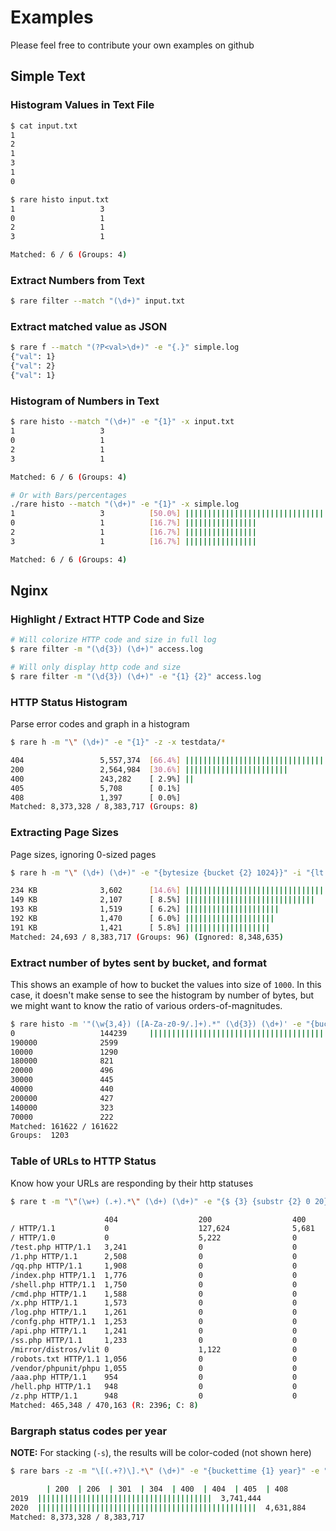 # Examples

Please feel free to contribute your own examples on github

## Simple Text

### Histogram Values in Text File

```sh
$ cat input.txt
1
2
1
3
1
0

$ rare histo input.txt
1                   3         
0                   1         
2                   1         
3                   1         

Matched: 6 / 6 (Groups: 4)
```

### Extract Numbers from Text
```sh
$ rare filter --match "(\d+)" input.txt
```

### Extract matched value as JSON
```sh
$ rare f --match "(?P<val>\d+)" -e "{.}" simple.log
{"val": 1}
{"val": 2}
{"val": 1}
```

### Histogram of Numbers in Text
```sh
$ rare histo --match "(\d+)" -e "{1}" -x input.txt
1                   3         
0                   1         
2                   1         
3                   1         

Matched: 6 / 6 (Groups: 4)

# Or with Bars/percentages
./rare histo --match "(\d+)" -e "{1}" -x simple.log
1                   3          [50.0%] ||||||||||||||||||||||||||||||||||||||||||||||||||
0                   1          [16.7%] ||||||||||||||||
2                   1          [16.7%] ||||||||||||||||
3                   1          [16.7%] ||||||||||||||||

Matched: 6 / 6 (Groups: 4)
```

## Nginx

### Highlight / Extract HTTP Code and Size

```sh
# Will colorize HTTP code and size in full log
$ rare filter -m "(\d{3}) (\d+)" access.log

# Will only display http code and size
$ rare filter -m "(\d{3}) (\d+)" -e "{1} {2}" access.log
```

### HTTP Status Histogram

Parse error codes and graph in a histogram

```sh
$ rare h -m "\" (\d+)" -e "{1}" -z -x testdata/*

404                 5,557,374  [66.4%] ||||||||||||||||||||||||||||||||||||||||||||||||||
200                 2,564,984  [30.6%] |||||||||||||||||||||||
400                 243,282    [ 2.9%] ||
405                 5,708      [ 0.1%]
408                 1,397      [ 0.0%]
Matched: 8,373,328 / 8,383,717 (Groups: 8)
```

### Extracting Page Sizes

Page sizes, ignoring 0-sized pages

```sh
$ rare h -m "\" (\d+) (\d+)" -e "{bytesize {bucket {2} 1024}}" -i "{lt {2} 1024}" -z -x testdata/*

234 KB              3,602      [14.6%] ||||||||||||||||||||||||||||||||||||||||||||||||||
149 KB              2,107      [ 8.5%] |||||||||||||||||||||||||||||
193 KB              1,519      [ 6.2%] |||||||||||||||||||||
192 KB              1,470      [ 6.0%] ||||||||||||||||||||
191 KB              1,421      [ 5.8%] |||||||||||||||||||
Matched: 24,693 / 8,383,717 (Groups: 96) (Ignored: 8,348,635)
```

### Extract number of bytes sent by bucket, and format

This shows an example of how to bucket the values into size of `1000`. In this case, it doesn't make
sense to see the histogram by number of bytes, but we might want to know the ratio of various orders-of-magnitudes.

```sh
$ rare histo -m '"(\w{3,4}) ([A-Za-z0-9/.]+).*" (\d{3}) (\d+)' -e "{bucket {4} 10000}" -n 10 access.log -b
0                   144239     ||||||||||||||||||||||||||||||||||||||||||||||||||
190000              2599       
10000               1290       
180000              821        
20000               496        
30000               445        
40000               440        
200000              427        
140000              323        
70000               222        
Matched: 161622 / 161622
Groups:  1203
```

### Table of URLs to HTTP Status

Know how your URLs are responding by their http statuses

```sh
$ rare t -m "\"(\w+) (.+).*\" (\d+) (\d+)" -e "{$ {3} {substr {2} 0 20}}" -z testdata/*

                     404                  200                  400
/ HTTP/1.1           0                    127,624              5,681
/ HTTP/1.0           0                    5,222                0
/test.php HTTP/1.1   3,241                0                    0
/1.php HTTP/1.1      2,508                0                    0
/qq.php HTTP/1.1     1,908                0                    0
/index.php HTTP/1.1  1,776                0                    0
/shell.php HTTP/1.1  1,750                0                    0
/cmd.php HTTP/1.1    1,588                0                    0
/x.php HTTP/1.1      1,573                0                    0
/log.php HTTP/1.1    1,261                0                    0
/confg.php HTTP/1.1  1,253                0                    0
/api.php HTTP/1.1    1,241                0                    0
/ss.php HTTP/1.1     1,233                0                    0
/mirror/distros/vlit 0                    1,122                0
/robots.txt HTTP/1.1 1,056                0                    0
/vendor/phpunit/phpu 1,055                0                    0
/aaa.php HTTP/1.1    954                  0                    0
/hell.php HTTP/1.1   948                  0                    0
/z.php HTTP/1.1      948                  0                    0
Matched: 465,348 / 470,163 (R: 2396; C: 8)
```

### Bargraph status codes per year

**NOTE:** For stacking (`-s`), the results will be color-coded (not shown here)

```sh
$ rare bars -z -m "\[(.+?)\].*\" (\d+)" -e "{buckettime {1} year}" -e "{2}" testdata/*

        | 200  | 206  | 301  | 304  | 400  | 404  | 405  | 408
2019  |||||||||||||||||||||||||||||||||||||||  3,741,444
2020  |||||||||||||||||||||||||||||||||||||||||||||||||  4,631,884
Matched: 8,373,328 / 8,383,717
```
